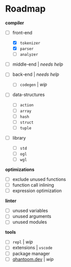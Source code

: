 # Roadmap

**compiler**

* [ ] front-end
  * [x] `tokenizer`
  * [x] `parser`
  * [ ] `analyzer`

* [ ] middle-end | *needs help*

* [ ] back-end | *needs help*
  * [ ] `codegen` | *wip*

* [ ] data-structures
  * [ ] `action`
  * [ ] `array`
  * [ ] `hash`
  * [ ] `struct`
  * [ ] `tuple`

* [ ] library
  * [ ] `std`
  * [ ] `ogl`
  * [ ] `wgl`

**optimizations**

* [ ] exclude unused functions
* [ ] function call inlining
* [ ] expression optimization

**linter**

* [ ] unused variables
* [ ] unused arguments
* [ ] unused modules

**tools**

* [ ] `repl` | *wip*
* [ ] extensions | `vscode`
* [ ] package manager
* [ ] [qhantoom.dev](https://qhantoom.dev) | *wip*
